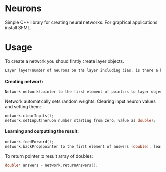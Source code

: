 # Neurons
Simple C++ library for creating neural networks. For graphical applications install SFML.

# Usage
To create a network you shoud firstly create layer objects.
```cpp
Layer layer(number of neurons on the layer including bias, is there a bias or not (bool));
```

#### Creating network: 
```cpp
Network network(pointer to the first element of pointers to layer objects, number of layers including first and last ones)
```
Network automatically sets random weights.
Clearing input neuron values and setting them:
```cpp
network.clearInputs();
network.setInput(neruon number starting from zero, value as double);
```

#### Learning and ourputting the result:
```cpp
network.feedForward();
network.backProp(pointer to the first element of answers (double), learning rate (double), acceleration (double));
```
To return pointer to result array of doubles:
```cpp
double* answers = network.returnAnswers();
```
